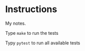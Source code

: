 Instructions
============

My notes.

Type `make` to run the tests 

Typy `pytest` to run all available tests


